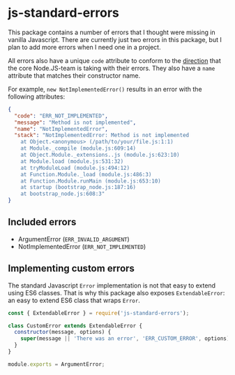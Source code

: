 # js-standard-errors

This package contains a number of errors that I thought were missing in vanilla Javascript. There
are currently just two errors in this package, but I plan to add more errors when I need one in
a project.

All errors also have a unique `code` attribute to conform to the [direction](https://nodejs.org/en/blog/release/v8.0.0/#static-error-codes) that the core Node.JS-team is taking
with their errors. They also have a `name` attribute that matches their constructor name.

For example, `new NotImplementedError()` results in an error with the following attributes:

```json
{
  "code": "ERR_NOT_IMPLEMENTED",
  "message": "Method is not implemented",
  "name": "NotImplementedError",
  "stack": "NotImplementedError: Method is not implemented
    at Object.<anonymous> (/path/to/your/file.js:1:1)
    at Module._compile (module.js:609:14)
    at Object.Module._extensions..js (module.js:623:10)
    at Module.load (module.js:531:32)
    at tryModuleLoad (module.js:494:12)
    at Function.Module._load (module.js:486:3)
    at Function.Module.runMain (module.js:653:10)
    at startup (bootstrap_node.js:187:16)
    at bootstrap_node.js:608:3"
}

```

## Included errors

* ArgumentError (`ERR_INVALID_ARGUMENT`)
* NotImplementedError (`ERR_NOT_IMPLEMENTED`)

## Implementing custom errors

The standard Javascript `Error` implementation is not that easy to extend using ES6 classes. That is why this package also exposes `ExtendableError`: an easy to extend ES6 class that wraps `Error`.

```js
const { ExtendableError } = require('js-standard-errors');

class CustomError extends ExtendableError {
  constructor(message, options) {
    super(message || 'There was an error', 'ERR_CUSTOM_ERROR', options);
  }
}

module.exports = ArgumentError;
```
